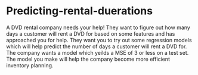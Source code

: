 # Predicting-rental-duerations

A DVD rental company needs your help! They want to figure out how many days a customer will rent a DVD for based on some features and has approached you for help. They want you to try out some regression models which will help predict the number of days a customer will rent a DVD for. The company wants a model which yeilds a MSE of 3 or less on a test set. The model you make will help the company become more efficient inventory planning.
